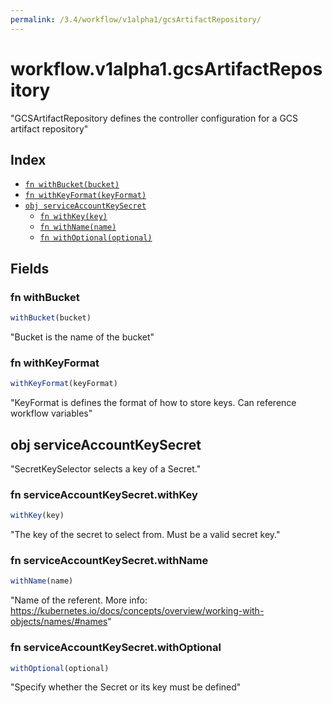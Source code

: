 ```yaml
---
permalink: /3.4/workflow/v1alpha1/gcsArtifactRepository/
---
```


# workflow.v1alpha1.gcsArtifactRepository

"GCSArtifactRepository defines the controller configuration for a GCS artifact repository"

## Index

* [`fn withBucket(bucket)`](#fn-withbucket)
* [`fn withKeyFormat(keyFormat)`](#fn-withkeyformat)
* [`obj serviceAccountKeySecret`](#obj-serviceaccountkeysecret)
  * [`fn withKey(key)`](#fn-serviceaccountkeysecretwithkey)
  * [`fn withName(name)`](#fn-serviceaccountkeysecretwithname)
  * [`fn withOptional(optional)`](#fn-serviceaccountkeysecretwithoptional)

## Fields

### fn withBucket

```ts
withBucket(bucket)
```

"Bucket is the name of the bucket"

### fn withKeyFormat

```ts
withKeyFormat(keyFormat)
```

"KeyFormat is defines the format of how to store keys. Can reference workflow variables"

## obj serviceAccountKeySecret

"SecretKeySelector selects a key of a Secret."

### fn serviceAccountKeySecret.withKey

```ts
withKey(key)
```

"The key of the secret to select from.  Must be a valid secret key."

### fn serviceAccountKeySecret.withName

```ts
withName(name)
```

"Name of the referent. More info: https://kubernetes.io/docs/concepts/overview/working-with-objects/names/#names"

### fn serviceAccountKeySecret.withOptional

```ts
withOptional(optional)
```

"Specify whether the Secret or its key must be defined"